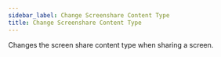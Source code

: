 ```yaml
---
sidebar_label: Change Screenshare Content Type
title: Change Screenshare Content Type
---
```

Changes the screen share content type when sharing a screen.